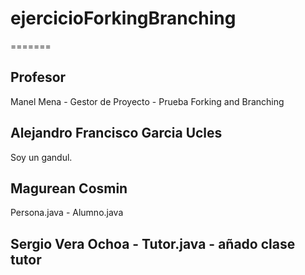 # ejercicioForkingBranching

=======

## Profesor
Manel Mena -  Gestor de Proyecto - Prueba Forking and Branching
## Alejandro Francisco Garcia Ucles 
Soy un gandul.
## Magurean Cosmin
Persona.java - Alumno.java
## Sergio Vera Ochoa - Tutor.java - añado clase tutor

